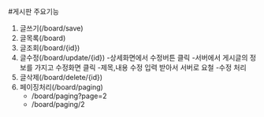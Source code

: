 #게시판 주요기능

1. 글쓰기(/board/save)
2. 글목록(/board)
3. 글조회(/board/{id})
4. 글수정(/board/update/{id})
-상세화면에서 수정버튼 클릭
-서버에서 게시글의 정보를 가지고 수정화면 클릭
-제목,내용 수정 입력 받아서 서버로 요철
-수정 처리
5. 글삭제(/board/delete/{id})
6. 페이징처리(/board/paging)
   - /board/paging?page=2
   - /board/paging/2